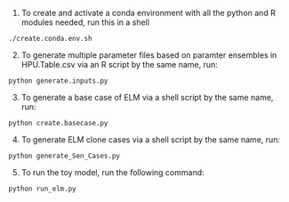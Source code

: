 1. To create and activate a conda environment with all the python and R modules needed, run this in a shell
```
./create.conda.env.sh
```

2. To generate multiple parameter files based on paramter ensembles in HPU.Table.csv via an R script by the same name, run:
```
python generate.inputs.py 
```

3. To generate a base case of ELM via a shell script by the same name, run:
```
python create.basecase.py
```

4. To generate ELM clone cases via a shell script by the same name, run:
```
python generate_Sen_Cases.py 
```

5. To run the toy model, run the following command:
```
python run_elm.py
```
